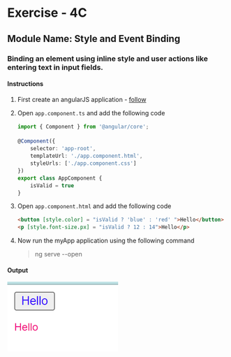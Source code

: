 # Exercise - 4C

## Module Name: Style and Event Binding

### Binding an element using inline style and user actions like entering text in input fields.

#### Instructions

1. First create an angularJS application - [follow](createAnApplication.md)

2. Open `app.component.ts` and add the following code

    ```ts
    import { Component } from '@angular/core';

    @Component({
        selector: 'app-root',
        templateUrl: './app.component.html',
        styleUrls: ['./app.component.css']
    })
    export class AppComponent {
        isValid = true
    }
    ```

3. Open `app.component.html` and add the following code

    ```html
    <button [style.color] = "isValid ? 'blue' : 'red' ">Hello</button>
    <p [style.font-size.px] = "isValid ? 12 : 14">Hello</p>
    ```

4. Now run the myApp application using the following command
    > ng serve --open

#### Output
![exercise - 4c output](./images/image-4c.png)